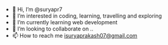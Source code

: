- 👋 Hi, I’m @suryapr7
- 👀 I’m interested in coding, learning, travelling and exploring
- 🌱 I’m currently learning web development
- 💞️ I’m looking to collaborate on ..
- 📫 How to reach me isuryaprakash07@gmail.com

<!---
suryapr7/suryapr7 is a ✨ special ✨ repository because its `README.md` (this file) appears on your GitHub profile.
You can click the Preview link to take a look at your changes.
--->
